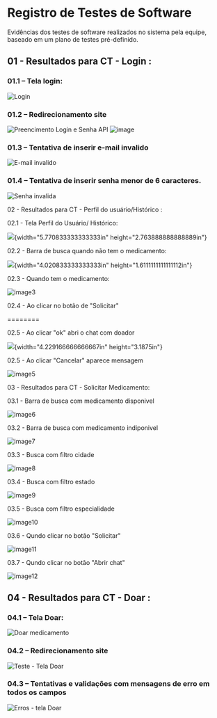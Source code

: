# Registro de Testes de Software

Evidências dos testes de software realizados no sistema pela equipe, baseado em um plano de testes pré-definido.

## 01 - Resultados para CT - Login :

### 01.1 – Tela login:

![Login](https://github.com/ICEI-PUC-Minas-PMV-ADS/pmv-ads-2023-1-e1-proj-web-t9-time3-projremediosolidario/assets/36486198/12d9f40c-46e4-474a-985b-4b74fe114ab9)

### 01.2 – Redirecionamento site 

![Preencimento Login e Senha API](https://github.com/ICEI-PUC-Minas-PMV-ADS/pmv-ads-2023-1-e1-proj-web-t9-time3-projremediosolidario/assets/36486198/d9e2d633-4e47-4b27-b5c5-a7699760f5ff)
![image](https://github.com/ICEI-PUC-Minas-PMV-ADS/pmv-ads-2023-1-e1-proj-web-t9-time3-projremediosolidario/assets/36486198/c88f56f9-c5de-45f5-ac4a-b634b97c9309)

### 01.3 – Tentativa de inserir e-mail invalido

![E-mail invalido](https://github.com/ICEI-PUC-Minas-PMV-ADS/pmv-ads-2023-1-e1-proj-web-t9-time3-projremediosolidario/assets/36486198/45548343-34e8-4d30-8148-2d1c5c40fd6f)

### 01.4 – Tentativa de inserir senha menor de 6 caracteres.

![Senha invalida](https://github.com/ICEI-PUC-Minas-PMV-ADS/pmv-ads-2023-1-e1-proj-web-t9-time3-projremediosolidario/assets/36486198/27a0b5b2-106f-4f45-a968-df7c2600cb3e)

02 - Resultados para CT - Perfil do usuário/Histórico :

02.1 - Tela Perfil do Usuário/ Histórico:

![](vertopal_4ea152f46e014dd084a8e2c2846e88d2/media/image1.wmf){width="5.770833333333333in"
height="2.763888888888889in"}

02.2 - Barra de busca quando não tem o medicamento:

![](vertopal_4ea152f46e014dd084a8e2c2846e88d2/media/image2.wmf){width="4.020833333333333in"
height="1.6111111111111112in"}

02.3 - Quando tem o medicamento:


![image3](https://github.com/ICEI-PUC-Minas-PMV-ADS/pmv-ads-2023-1-e1-proj-web-t9-time3-projremediosolidario/assets/121464977/c0341104-576c-429b-9f70-766603adf1b1)


02.4 - Ao clicar no botão de \"Solicitar\"

========


02.5 - Ao clicar \"ok\" abri o chat com doador

![](vertopal_4ea152f46e014dd084a8e2c2846e88d2/media/image4.wmf){width="4.229166666666667in"
height="3.1875in"}

02.5 - Ao clicar \"Cancelar\" aparece mensagem

![image5](https://github.com/ICEI-PUC-Minas-PMV-ADS/pmv-ads-2023-1-e1-proj-web-t9-time3-projremediosolidario/assets/121464977/9202218a-0679-4e46-981b-4794cc6921ed)


03 - Resultados para CT - Solicitar Medicamento:


03.1 - Barra de busca com medicamento disponivel


![image6](https://github.com/ICEI-PUC-Minas-PMV-ADS/pmv-ads-2023-1-e1-proj-web-t9-time3-projremediosolidario/assets/121464977/c8aefd4a-6a96-42ac-811b-a44068b0c13c)


03.2 - Barra de busca com medicamento indiponivel


![image7](https://github.com/ICEI-PUC-Minas-PMV-ADS/pmv-ads-2023-1-e1-proj-web-t9-time3-projremediosolidario/assets/121464977/54fca16d-fa0e-4a20-aadd-b9cf8d80f827)

03.3 - Busca com filtro cidade

![image8](https://github.com/ICEI-PUC-Minas-PMV-ADS/pmv-ads-2023-1-e1-proj-web-t9-time3-projremediosolidario/assets/121464977/5d209f06-c48a-4893-8ecc-28309f1c9795)


03.4 - Busca com filtro estado

![image9](https://github.com/ICEI-PUC-Minas-PMV-ADS/pmv-ads-2023-1-e1-proj-web-t9-time3-projremediosolidario/assets/121464977/e4e6933e-a873-4186-bf50-471d06142e72)

03.5 - Busca com filtro especialidade

![image10](https://github.com/ICEI-PUC-Minas-PMV-ADS/pmv-ads-2023-1-e1-proj-web-t9-time3-projremediosolidario/assets/121464977/ff9042a7-d012-495f-9ffb-a63faaa0ad76)

03.6 - Qundo clicar no botão \"Solicitar\"

![image11](https://github.com/ICEI-PUC-Minas-PMV-ADS/pmv-ads-2023-1-e1-proj-web-t9-time3-projremediosolidario/assets/121464977/fd36124a-a218-4796-ab21-5f30551c1f69)


03.7 - Qundo clicar no botão \"Abrir chat\"

![image12](https://github.com/ICEI-PUC-Minas-PMV-ADS/pmv-ads-2023-1-e1-proj-web-t9-time3-projremediosolidario/assets/121464977/13c1d778-8576-412c-bbb6-6e759fd6af43)

## 04 - Resultados para CT - Doar :

### 04.1 – Tela Doar:

![Doar medicamento](https://github.com/ICEI-PUC-Minas-PMV-ADS/pmv-ads-2023-1-e1-proj-web-t9-time3-projremediosolidario/assets/121464977/a53991f2-9c43-4beb-bdf9-e2d202af3b26)

### 04.2 – Redirecionamento site 

![Teste - Tela Doar](https://github.com/ICEI-PUC-Minas-PMV-ADS/pmv-ads-2023-1-e1-proj-web-t9-time3-projremediosolidario/assets/121464977/af86874e-9654-4174-92b2-b1e5b5934483)

### 04.3 – Tentativas e validações com mensagens de erro em todos os campos

![Erros - tela Doar](https://github.com/ICEI-PUC-Minas-PMV-ADS/pmv-ads-2023-1-e1-proj-web-t9-time3-projremediosolidario/assets/121464977/5c443b53-3035-4632-86f9-925652be034a)
